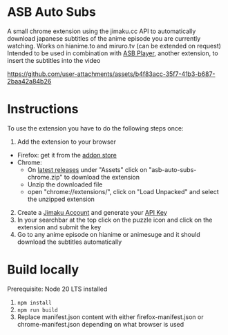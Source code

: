 # ASB Auto Subs

A small chrome extension using the jimaku.cc API to automatically download japanese subtitles of the anime episode you are currently watching. Works on hianime.to and miruro.tv (can be extended on request)
Intended to be used in combination with [ASB Player](https://github.com/killergerbah/asbplayer), another extension, to insert the subtitles into the video

https://github.com/user-attachments/assets/b4f83acc-35f7-41b3-b687-2baa42a84b26

# Instructions

To use the extension you have to do the following steps once:
1. Add the extension to your browser
  - Firefox: get it from the [addon store](https://addons.mozilla.org/en-US/firefox/addon/auto-subs-for-asb-player)
  - Chrome:
    - On [latest releases](https://github.com/GodPepe7/asb-auto-subs/releases) under "Assets" click on "asb-auto-subs-chrome.zip" to download the extension
    - Unzip the downloaded file
    - open "chrome://extensions/", click on "Load Unpacked" and select the unzipped extension
2. Create a [Jimaku Account](https://jimaku.cc/login)  and generate your [API Key](https://jimaku.cc/account)
3. In your searchbar at the top click on the puzzle icon and click on the extension and submit the key
4. Go to any anime episode on hianime or animesuge and it should download the subtitles automatically

# Build locally

Prerequisite: Node 20 LTS installed

1. `npm install`
2. `npm run build`
3. Replace manifest.json content with either firefox-manifest.json or chrome-manifest.json depending on what browser is used
